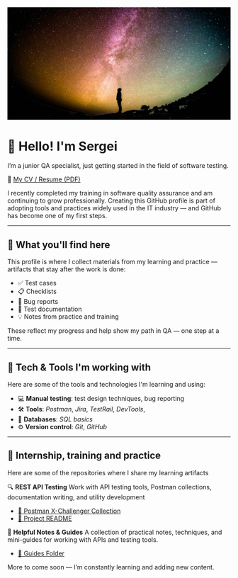 <img src="https://github.com/SergTsys/SergTsys/blob/main/Assets/photo%20pr1.jpg"/>

# 👋 Hello! I'm Sergei

I’m a junior QA specialist, just getting started in the field of software testing.

📄 [My CV / Resume (PDF)](https://drive.google.com/file/d/1S-SJsvXnW7-BjiPJ49Nd36ydMjwHbUOy/view)

I recently completed my training in software quality assurance and am continuing to grow professionally. Creating this GitHub profile is part of adopting tools and practices widely used in the IT industry — and GitHub has become one of my first steps.

---

## 🧰 What you'll find here

This profile is where I collect materials from my learning and practice — artifacts that stay after the work is done:

- ✅ Test cases  
- 📋 Checklists  
- 🐞 Bug reports  
- 📄 Test documentation  
- 💡 Notes from practice and training

These reflect my progress and help show my path in QA — one step at a time.

---

## 🧪 Tech & Tools I'm working with

Here are some of the tools and technologies I'm learning and using:

- 💻 **Manual testing**: test design techniques, bug reporting  
- 🛠️ **Tools**: _Postman_, _Jira_, _TestRail_, _DevTools_,
- 🧮 **Databases**: _SQL basics_  
- ⚙️ **Version control**: _Git_, _GitHub_  

---

## 🔗 Internship, training and practice
Here are some of the repositories where I share my learning artifacts

🔍 **REST API Testing**
 Work with API testing tools, Postman collections, documentation writing, and utility development

- [📂 Postman X-Challenger Collection](https://github.com/SergTsys/educationGit/blob/main/REST%20API%20Testing/%D1%81hallenger-api-postman/X-Challenger%20full%20collection%20requests.postman_collection.json)
- [📄 Project README](https://github.com/SergTsys/educationGit/blob/main/REST%20API%20Testing/%D1%81hallenger-api-postman/README.md)


📌 **Helpful Notes & Guides**
A collection of practical notes, techniques, and mini-guides for working with APIs and testing tools.

- [📁 Guides Folder](https://github.com/SergTsys/educationGit/tree/main/Guides)



More to come soon — I’m constantly learning and adding new content.
